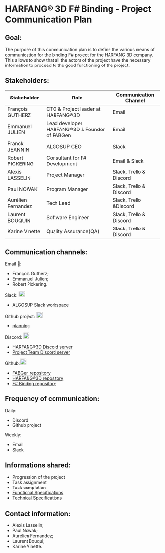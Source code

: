 # HARFANG® 3D F# Binding - Project Communication Plan

## Goal:

The purpose of this communication plan is to define the various means of communication for the binding F# project for the HARFANG 3D company. 
This allows to show that all the actors of the project have the necessary information to proceed to the good functioning of the project.

## Stakeholders:

| Stakeholder       | Role                                          | Communication Channel           |
| ----------------- | --------------------------------------------- | ------------------------------- |
| François GUTHERZ  | CTO & Project leader at HARFANG®3D            | Email                           |
| Emmanuel JULIEN   | Lead developer HARFANG®3D & Founder of FABGen | Email                           |
| Franck JEANNIN    | ALGOSUP CEO                                   | Slack                           |
| Robert PICKERING  | Consultant for F# Development                 | Email & Slack                   |
| Alexis LASSELIN   | Project Manager                               | Slack, Trello & Discord         |
| Paul NOWAK        | Program Manager                               | Slack, Trello & Discord         |
| Aurélien Fernandez| Tech Lead                                     | Slack, Trello &Discord          |
| Laurent BOUQUIN   | Software Engineer                             | Slack, Trello & Discord         |
| Karine Vinette    | Quality Assurance(QA)                         | Slack, Trello & Discord         |

       
## Communication channels:

Email 📧:

- François Gutherz;
- Emmanuel Julien;
- Robert Pickering.

Slack: <img src="https://a.slack-edge.com/5f35cf0/img/icons/favicon-32-ua.png" width="20">
- ALGOSUP Slack workspace

Github project: <img src="https://github.githubassets.com/pinned-octocat.svg" width="20"/>
- [planning](https://github.com/orgs/algosup/projects/4/views/1?sortedBy%5Bdirection%5D=asc&sortedBy%5BcolumnId%5D=26551610&layout=table)


Discord: <img src="https://assets-global.website-files.com/6257adef93867e50d84d30e2/62fddf0fde45a8baedcc7ee5_847541504914fd33810e70a0ea73177e%20(2)-1.png" width="20">
- [HARFANG®3D Discord server](https://discord.gg/8gE44QqE)
- [Project Team Discord server](https://discord.gg/6s4G7z3axv)

Github:<img src="https://github.githubassets.com/pinned-octocat.svg" width="20"/>
- [FABGen repository](https://github.com/ejulien/FABGen)
- [HARFANG®3D repository](https://github.com/harfang3d/harfang3d)
- [F# Binding repository](https://github.com/algosup/2022-2023-project-3-harfang3d-binding-Project-4-group/)


## Frequency of communication:

Daily:
- Discord
- Github project

Weekly:
- Email
- Slack

## Informations shared:

- Progression of the project
- Task assignment
- Task completion
- [Functional Specifications](Documents/functional-specifications.md)
- [Technical Specifications](Documents/Technical-Specifications.md)

## Contact information:

- Alexis Lasselin;
- Paul Nowak;
- Aurélien Fernandez;
- Laurent Bouqui;
- Karine Vinette.

